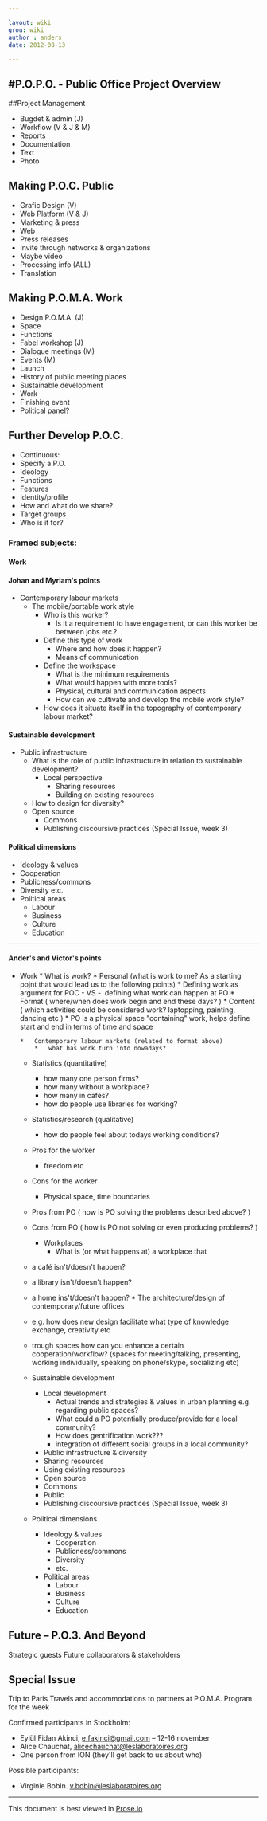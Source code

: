 ```yaml
---

layout: wiki  
grou: wiki  
author : anders  
date: 2012-08-13  

---
```


#P.O.P.O. - Public Office Project Overview
-----  

##Project Management

* Bugdet & admin (J)
* Workflow (V & J & M)
* Reports
* Documentation
* Text
* Photo

## Making P.O.C. Public

* Grafic Design (V)
* Web Platform (V & J)
* Marketing & press
* Web
* Press releases
* Invite through networks & organizations
* Maybe video
* Processing info (ALL)
* Translation

## Making P.O.M.A. Work

* Design P.O.M.A. (J)
* Space
* Functions
* Fabel workshop (J)
* Dialogue meetings (M)
* Events (M)
* Launch
* History of public meeting places
* Sustainable development
* Work
* Finishing event
* Political panel?

## Further Develop P.O.C.

* Continuous:
* Specify a P.O.
* Ideology
* Functions
* Features
* Identity/profile
* How and what do we share?
* Target groups
* Who is it for?

### Framed subjects:

#### Work

#### Johan and Myriam's points

* Contemporary labour markets
	* The mobile/portable work style
		* Who is this worker?
			* Is it a requirement to have engagement, or can this worker be between jobs etc.?
		* Define this type of work
			* Where and how does it happen?
			* Means of communication
		* Define the workspace
			* What is the minimum requirements
			* What would happen with more tools?
			* Physical, cultural and communication aspects
			* How can we cultivate and develop the mobile work style?
		* How does it situate itself in the topography of contemporary labour market?

#### Sustainable development
* Public infrastructure
	* What is the role of public infrastructure in relation to sustainable development?
		* Local perspective
			* Sharing resources
			* Building on existing resources
	* How to design for diversity?
	* Open source
		* Commons
		* Publishing discoursive practices (Special Issue, week 3)

#### Political dimensions
* Ideology & values
* Cooperation
* Publicness/commons
* Diversity etc.
* Political areas
	* Labour
	* Business
	* Culture
	* Education
-------

#### Ander's and Victor's points

*	Work
		*	What is work?
			*	Personal (what is work to me? As a starting pojnt that would lead us to the following points)
			*	Defining work as argument for POC - VS -  defining what work can happen at PO
			*	Format ( where/when does work begin and end these days? )
			*	Content ( which activities could be considered work? laptopping, painting, dancing etc )
			*	PO is a physical space "containing" work, helps define start and end in terms of time and space

		*	Contemporary labour markets (related to format above)
			*	what has work turn into nowadays?
	*	Statistics (quantitative)
		*	how many one person firms?
		*	how many without a workplace? 
		*	how many in cafés? 
		*	how do people use libraries for working?
	*	Statistics/research (qualitative)
		*	how do people feel about todays working conditions?
	*	Pros for the worker
		*	freedom etc
	*	Cons for the worker
		*	Physical space, time boundaries
	*	Pros from PO ( how is PO solving the problems described above? )
	*	Cons from PO ( how is PO not solving or even producing problems? )

		*	Workplaces
			*	What is (or what happens at) a workplace that
	*	a café isn't/doesn't happen?
	*	a library isn't/doesn't happen?
	*	a home ins't/doesn't happen?
			*	The architecture/design of contemporary/future offices
	*	e.g. how does new design facilitate what type of knowledge exchange, creativity etc
	*	trough spaces how can you enhance a certain cooperation/workflow? (spaces for meeting/talking, presenting, working individually, speaking on phone/skype, socializing etc)

	*	Sustainable development
		*	Local development
			*	Actual trends and strategies & values in urban planning e.g. regarding public spaces?
			*	What could a PO potentially produce/provide for a local community?
			*	How does gentrification work???
			*	integration of different social groups in a local community?
		*	Public infrastructure & diversity
		*	Sharing resources 
		*	Using existing resources
		*	Open source
		*	Commons
		*	Public
		*	Publishing discoursive practices (Special Issue, week 3)

	*	Political dimensions
		*	Ideology & values
			*	Cooperation
			*	Publicness/commons
			*	Diversity
			*	etc.
		*	Political areas
			*	Labour
			*	Business
			*	Culture
			*	Education

## Future – P.O.3. And Beyond

Strategic guests
Future collaborators & stakeholders

## Special Issue
Trip to Paris 
Travels and accommodations to partners at P.O.M.A.
Program for the week

Confirmed participants in Stockholm:

* Eylül Fidan Akinci, <e.fakinci@gmail.com> – 12-16 november  
* Alice Chauchat, <alicechauchat@leslaboratoires.org>
* One person from ION (they'll get back to us about who)  

Possible participants:  

* Virginie Bobin. <v.bobin@leslaboratoires.org>  

------
This document is best viewed in [Prose.io](http://prose.io/#dilettant/thepublicoffice/blob/master/wiki/postit-session-draft.md)  